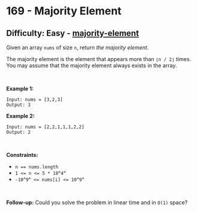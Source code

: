 # 169 - Majority Element

## Difficulty: Easy - [majority-element](https://leetcode.com/problems/majority-element/)

Given an array `nums` of size `n`, return *the majority element*.

The majority element is the element that appears more than `⌊n / 2⌋`
times. You may assume that the majority element always exists in the
array.

 

**Example 1:**

    Input: nums = [3,2,3]
    Output: 3

**Example 2:**

    Input: nums = [2,2,1,1,1,2,2]
    Output: 2

 

**Constraints:**

-   `n == nums.length`
-   `1 <= n <= 5 * 10`^`4`^
-   `-10`^`9`^` <= nums[i] <= 10`^`9`^

 

**Follow-up:** Could you solve the problem in linear time and in `O(1)`
space?
